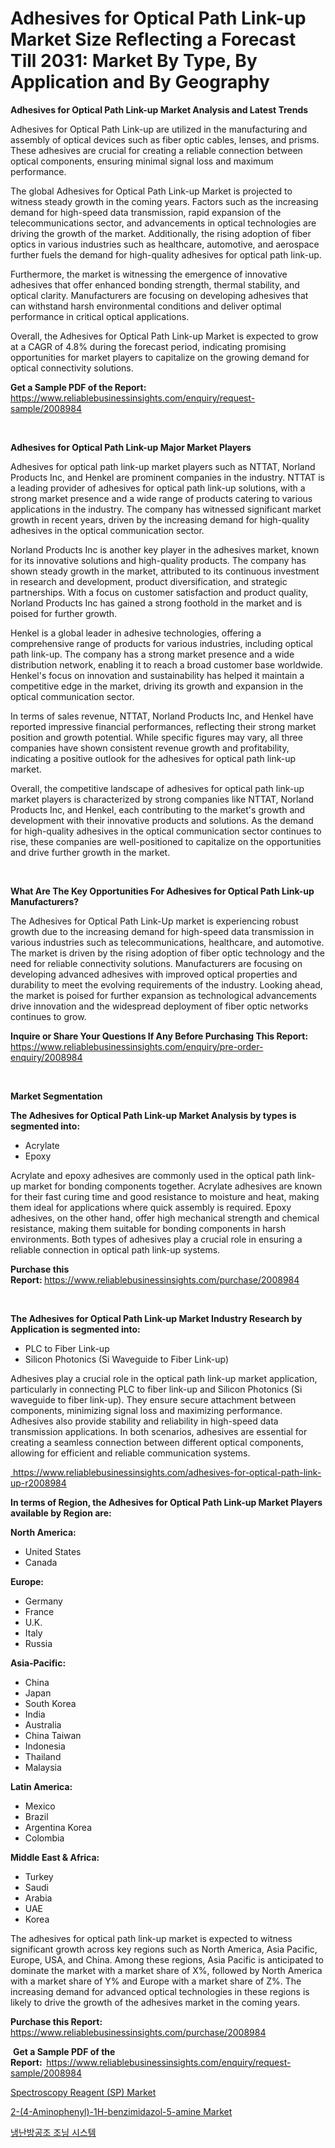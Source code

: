 <p><h1>Adhesives for Optical Path Link-up Market Size Reflecting a Forecast Till 2031: Market By Type, By Application and By Geography</h1></p><p><strong>Adhesives for Optical Path Link-up Market Analysis and Latest Trends</strong></p>
<p><p>Adhesives for Optical Path Link-up are utilized in the manufacturing and assembly of optical devices such as fiber optic cables, lenses, and prisms. These adhesives are crucial for creating a reliable connection between optical components, ensuring minimal signal loss and maximum performance.</p><p>The global Adhesives for Optical Path Link-up Market is projected to witness steady growth in the coming years. Factors such as the increasing demand for high-speed data transmission, rapid expansion of the telecommunications sector, and advancements in optical technologies are driving the growth of the market. Additionally, the rising adoption of fiber optics in various industries such as healthcare, automotive, and aerospace further fuels the demand for high-quality adhesives for optical path link-up.</p><p>Furthermore, the market is witnessing the emergence of innovative adhesives that offer enhanced bonding strength, thermal stability, and optical clarity. Manufacturers are focusing on developing adhesives that can withstand harsh environmental conditions and deliver optimal performance in critical optical applications.</p><p>Overall, the Adhesives for Optical Path Link-up Market is expected to grow at a CAGR of 4.8% during the forecast period, indicating promising opportunities for market players to capitalize on the growing demand for optical connectivity solutions.</p></p>
<p><strong>Get a Sample PDF of the Report:&nbsp;</strong> <a href="https://www.reliablebusinessinsights.com/enquiry/request-sample/2008984">https://www.reliablebusinessinsights.com/enquiry/request-sample/2008984</a></p>
<p>&nbsp;</p>
<p><strong>Adhesives for Optical Path Link-up Major Market Players</strong></p>
<p><p>Adhesives for optical path link-up market players such as NTTAT, Norland Products Inc, and Henkel are prominent companies in the industry. NTTAT is a leading provider of adhesives for optical path link-up solutions, with a strong market presence and a wide range of products catering to various applications in the industry. The company has witnessed significant market growth in recent years, driven by the increasing demand for high-quality adhesives in the optical communication sector.</p><p>Norland Products Inc is another key player in the adhesives market, known for its innovative solutions and high-quality products. The company has shown steady growth in the market, attributed to its continuous investment in research and development, product diversification, and strategic partnerships. With a focus on customer satisfaction and product quality, Norland Products Inc has gained a strong foothold in the market and is poised for further growth.</p><p>Henkel is a global leader in adhesive technologies, offering a comprehensive range of products for various industries, including optical path link-up. The company has a strong market presence and a wide distribution network, enabling it to reach a broad customer base worldwide. Henkel's focus on innovation and sustainability has helped it maintain a competitive edge in the market, driving its growth and expansion in the optical communication sector.</p><p>In terms of sales revenue, NTTAT, Norland Products Inc, and Henkel have reported impressive financial performances, reflecting their strong market position and growth potential. While specific figures may vary, all three companies have shown consistent revenue growth and profitability, indicating a positive outlook for the adhesives for optical path link-up market.</p><p>Overall, the competitive landscape of adhesives for optical path link-up market players is characterized by strong companies like NTTAT, Norland Products Inc, and Henkel, each contributing to the market's growth and development with their innovative products and solutions. As the demand for high-quality adhesives in the optical communication sector continues to rise, these companies are well-positioned to capitalize on the opportunities and drive further growth in the market.</p></p>
<p>&nbsp;</p>
<p><strong>What Are The Key Opportunities For Adhesives for Optical Path Link-up Manufacturers?</strong></p>
<p><p>The Adhesives for Optical Path Link-Up market is experiencing robust growth due to the increasing demand for high-speed data transmission in various industries such as telecommunications, healthcare, and automotive. The market is driven by the rising adoption of fiber optic technology and the need for reliable connectivity solutions. Manufacturers are focusing on developing advanced adhesives with improved optical properties and durability to meet the evolving requirements of the industry. Looking ahead, the market is poised for further expansion as technological advancements drive innovation and the widespread deployment of fiber optic networks continues to grow.</p></p>
<p><strong>Inquire or Share Your Questions If Any Before Purchasing This Report:</strong> <a href="https://www.reliablebusinessinsights.com/enquiry/pre-order-enquiry/2008984">https://www.reliablebusinessinsights.com/enquiry/pre-order-enquiry/2008984</a></p>
<p>&nbsp;</p>
<p><strong>Market Segmentation</strong></p>
<p><strong>The Adhesives for Optical Path Link-up Market Analysis by types is segmented into:</strong></p>
<p><ul><li>Acrylate</li><li>Epoxy</li></ul></p>
<p><p>Acrylate and epoxy adhesives are commonly used in the optical path link-up market for bonding components together. Acrylate adhesives are known for their fast curing time and good resistance to moisture and heat, making them ideal for applications where quick assembly is required. Epoxy adhesives, on the other hand, offer high mechanical strength and chemical resistance, making them suitable for bonding components in harsh environments. Both types of adhesives play a crucial role in ensuring a reliable connection in optical path link-up systems.</p></p>
<p><strong>Purchase this Report:&nbsp;</strong><a href="https://www.reliablebusinessinsights.com/purchase/2008984">https://www.reliablebusinessinsights.com/purchase/2008984</a></p>
<p>&nbsp;</p>
<p><strong>The Adhesives for Optical Path Link-up Market Industry Research by Application is segmented into:</strong></p>
<p><ul><li>PLC to Fiber Link-up</li><li>Silicon Photonics (Si Waveguide to Fiber Link-up)</li></ul></p>
<p><p>Adhesives play a crucial role in the optical path link-up market application, particularly in connecting PLC to fiber link-up and Silicon Photonics (Si waveguide to fiber link-up). They ensure secure attachment between components, minimizing signal loss and maximizing performance. Adhesives also provide stability and reliability in high-speed data transmission applications. In both scenarios, adhesives are essential for creating a seamless connection between different optical components, allowing for efficient and reliable communication systems.</p></p>
<p><a href="https://www.reliablebusinessinsights.com/adhesives-for-optical-path-link-up-r2008984">&nbsp;https://www.reliablebusinessinsights.com/adhesives-for-optical-path-link-up-r2008984</a></p>
<p><strong>In terms of Region, the Adhesives for Optical Path Link-up Market Players available by Region are:</strong></p>
<p>
    <p> <strong> North America: </strong>
        <ul>
            <li>United States</li>
            <li>Canada</li>
        </ul>
        </p> 
    <p> <strong> Europe: </strong>
        <ul>
            <li>Germany</li>
            <li>France</li>
            <li>U.K.</li>
            <li>Italy</li>
            <li>Russia</li>
        </ul>
        </p> 
    <p> <strong> Asia-Pacific: </strong>
        <ul>
            <li>China</li>
            <li>Japan</li>
            <li>South Korea</li>
            <li>India</li>
            <li>Australia</li>
            <li>China Taiwan</li>
            <li>Indonesia</li>
            <li>Thailand</li>
            <li>Malaysia</li>
        </ul>
        </p> 
    <p> <strong> Latin America: </strong>
        <ul>
            <li>Mexico</li>
            <li>Brazil</li>
            <li>Argentina Korea</li>
            <li>Colombia</li>
        </ul>
        </p> 
    <p> <strong> Middle East & Africa: </strong>
        <ul>
            <li>Turkey</li>
            <li>Saudi</li>
            <li>Arabia</li>
            <li>UAE</li>
            <li>Korea</li>
        </ul>
    </p>
    </p>
<p><p>The adhesives for optical path link-up market is expected to witness significant growth across key regions such as North America, Asia Pacific, Europe, USA, and China. Among these regions, Asia Pacific is anticipated to dominate the market with a market share of X%, followed by North America with a market share of Y% and Europe with a market share of Z%. The increasing demand for advanced optical technologies in these regions is likely to drive the growth of the adhesives market in the coming years.</p></p>
<p><strong>Purchase this Report: </strong><a href="https://www.reliablebusinessinsights.com/purchase/2008984">https://www.reliablebusinessinsights.com/purchase/2008984</a></p>
<p>&nbsp;<strong>Get a Sample PDF of the Report:&nbsp;&nbsp;</strong><a href="https://www.reliablebusinessinsights.com/enquiry/request-sample/2008984">https://www.reliablebusinessinsights.com/enquiry/request-sample/2008984</a></p>
<p><strong></strong></p>
<p><p><a href="https://github.com/ashman753/Market-Research-Report-List-1/blob/main/spectroscopy-reagent-sp-market.md">Spectroscopy Reagent (SP) Market</a></p><p><a href="https://github.com/LibbySpencer2018/Market-Research-Report-List-1/blob/main/2-4-aminophenyl-1h-benzimidazol-5-amine-market.md">2-(4-Aminophenyl)-1H-benzimidazol-5-amine Market</a></p><p><a href="https://github.com/vs10l4sfg5c/Market-Research-Report-List-2/blob/main/8492010145832.md">냉난방공조 조닝 시스템</a></p></p>